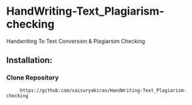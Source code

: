 # HandWriting-Text_Plagiarism-checking
Handwriting To Text Conversion & Plagiarsim Checking

## Installation:
  ### Clone Repository
         https://github.com/saisuryakiran/HandWriting-Text_Plagiarism-checking
      
      
